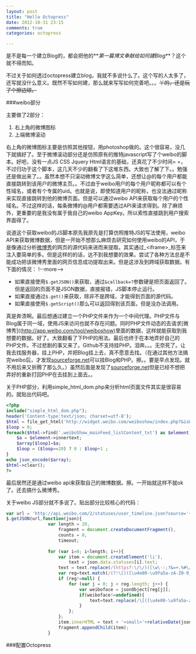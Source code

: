 ```yaml
---
layout: post
title: "Hello Octopress"
date: 2012-10-31 23:15
comments: true
categories: octopress

---
```



是不是每一个建立Blog的，都会把他的**_第一篇博文奉献给如何建Blog_**？这个就不得而知。
  
不过关于如何透过octopress建立blog，我就不多说什么了。这个写的人太多了，还写就没什么意义。既然不写如何建，那么就来写写如何完善吧。。。~~丫的，还是玩了个擦边球。~~

###weibo部分

主要做了2部分：

1. 右上角的微博图标
2. 上端微博滚动

右上角的微博图标主要是仿照其他按钮，用photoshop做的。这个很容易，没几下就搞好了。至于微博滚动部分还是仿照原有的推特javascript写了个weibo的脚本。好吧，没有一点JS CSS Jquery Html语言的基础，还真花了不少时间= =，不过归功于这个脚本，这几天不少的翻看了下这堆东西。大致也了解了下。。勉强还是做出来了。。虽然本想不只滚动微博文字这么简单，还想让@的每个用户都能直接跳转到该用户的微博主页。。不过由于weibo用户的每个用户昵称都可以有个性域名，或者有个专属的uid。也就是说，即使知道用户的昵称，也没法通过昵称来实现直接跳转到他的微博页面。但是可以通过weibo API来获取每个用户的个性域名。不过这样的话，每条微博的@用户都需要透过API来请求得到。除了麻烦外，更重要的是我没有属于我自己的weibo AppKey。所以索性直接跳到用户搜索界面得了。

说道这个获取weibo的JS脚本原先我原先是打算仿照推特JS的写法使用，weibo API来获取微博数据，但是一开始不想那么麻烦去研究如何使用weibo的API，于是像通过分析[微博秀](http://app.weibo.com/tool/weiboshow)的网页的源代码来进而来提取。其实通过_\<iframe\>_标签来注入要简单的多。但是这样的的话，达不到我想要的效果。尝试了各种方法总是不能成功把该微博秀里面的网页信息成功提取出来。但是这涉及到跨域获取数据。有下面的情况：
!--more-->

* 如果直接使用`$.getJSON()`来获取，通过`&callback=?`参数硬是把页面返回了。但是返回的页面不是JSON数据，直接报错，JS脚本停止运行。
* 如果直接通过`$.get()`来获取，除非不是跨域，才能得到页面的源代码。
* 如果直接使用`$.getScript()`那么可以返回得到该页面，但是没办法调用。

真是奔溃啊。最后想通过建立一个PHP文件来作为一个中间代理。PHP文件与Blog属于同一域，使用JS来访问也就不存在问题。同时PHP文件动态的去请求[微博秀]((http://app.weibo.com/tool/weiboshow)里面的数据，这样就能获取到我想要的数据。好了。大致翻看了下PHP的用法。最后也终于在本地弄好自己的PHP文件。不过悲剧的事又来了。Github不支持挂PHP。泪奔。。。无奈死了。让我去找服务器，挂上PHP，并把Blog挂上去，真不愿意去找。（在通过其他方法搞完weibo后，才发现[sourceforge.net](sourceforge.net)可以挂Blog和PHP。擦。。要是早点发现。就不用后来又折腾了那么久。）虽然后面是发现了[sourceforge.net](sourceforge.net)但是已经不想把弄好的重新打回PHP在去挂到上面去。。

关于PHP部分，利用simple_html_dom.php来分析html页面文件其实是很容易的。就贴出代码吧。
```php
<?php
include("simple_html_dom.php");
header('Content-type:text/json; charset=utf-8');
$html = file_get_html('http://widget.weibo.com/weiboshow/index.php?&isWeibo=1&uid=1765106605&verifier=a4b838a0&dpc=1');
$loop = 0;
foreach($html->find('.weiboShow_mainFeed_listContent_txt') as $element){
	$a = $element->innertext;
	$array[$loop]=$a;
	$loop = ($loop==20) ? 0 : $loop+1 ;
}
echo json_encode($array);
$html->clear();
?>
```

最后居然还是通过weibo api来获取自己的微博数据。擦。一开始就这样不就ok了。还去搞什么微博秀。


关于weibo JS部分就不多说了。贴出部分比较核心的代码：
```js weibo.js
var url = 'http://api.weibo.com/2/statuses/user_timeline.json?source='+source+'&uid='+uid+'&feature=1&trim_user=1&callback=?';
$.getJSON(url,function(json){
				var length = 20,
					fragment = document.createDocumentFragment(),
					counts = 0,
					timeout;
					
				for (var i=0; i<length; i++){
					var item = document.createElement('li'),
						text = json.data.statuses[i].text;	
					text = text.replace(/(https?:\/\/)([\w\-:;?&=+.%#\/]+)/gi, '<a href="$1$2">$2</a>').replace(/(^|\W)#(\w+)/g, '$1<a href="http://huati.weibo.com/k/$2?">#$2#</a>').replace(/@([\u4e00-\u9fa5a-zA-Z0-9_-]{4,30})/g, '<a href="http://s.weibo.com/user/$1?">@$1</a>');	
					var reg=text.match(/(?!\[)([\u4e00-\u9fa5a-zA-Z0-9_-]{1,10})(?=\])/gi);
					if (reg!=null) {
						for (var j = 0; j < reg.length; j++) {
							var weiboface = jsonObject[reg[j]];
							if(weiboface!=undefined){
								text=text.replace(/\[([\u4e00-\u9fa5a-zA-Z0-9_-]{1,10})\]/, '<img src="'+weiboface+'" img>');
							}		
						};
					};
					item.innerHTML = text + '<small>'+relativeDate(json.data.statuses[i].created_at)+'</small>';
					fragment.appendChild(item);
				}
```
###配置Octopress






